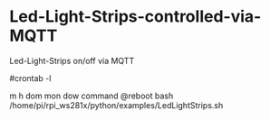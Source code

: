 # Led-Light-Strips-controlled-via-MQTT

Led-Light-Strips on/off via MQTT

#crontab -l

m h  dom mon dow   command
@reboot  bash  /home/pi/rpi_ws281x/python/examples/LedLightStrips.sh
